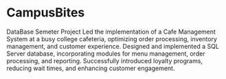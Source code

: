 # CampusBites
DataBase Semeter Project
Led the implementation of a Cafe Management System at a busy college cafeteria, optimizing order processing, inventory management, and customer experience. Designed and implemented a SQL Server database, incorporating modules for menu management, order processing, and reporting. Successfully introduced loyalty programs, reducing wait times, and enhancing customer engagement.
